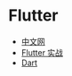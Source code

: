 # Flutter

- [中文网](https://flutterchina.club/)
- [Flutter 实战](https://book.flutterchina.club/)
- [Dart](http://dart.goodev.org/guides/get-started)
